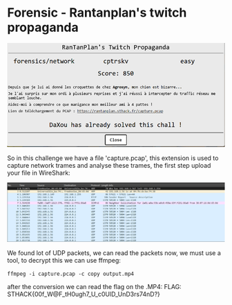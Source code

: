 # Forensic - Rantanplan's twitch propaganda

<div align="center">
  <img src="https://github.com/10T4/write-up/blob/main/images/Image20.png" alt="sthack">
</div>

So in this challenge we have a file 'capture.pcap', this extension is used to capture network trames and analyse these trames, the first step upload your file in WireShark:

<div align="center">
  <img src="https://github.com/10T4/write-up/blob/main/images/Image21.png" alt="sthack">
</div>

We found lot of UDP packets, we can read the packets now, we must use a tool, to decrypt this we can use ffmpeg:
```
ffmpeg -i capture.pcap -c copy output.mp4
```

after the conversion we can read the flag on the .MP4:
FLAG: STHACK{00f_W@F_tH0ugh7_U_c0UlD_UnD3rs74nD?}
